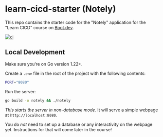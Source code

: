 # learn-cicd-starter (Notely)

This repo contains the starter code for the "Notely" application for the "Learn CICD" course on [Boot.dev](https://boot.dev).

[![ci](https://github.com/m1kecv/learn-cicd-starter/actions/workflows/ci.yml/badge.svg)](https://github.com/m1kecv/learn-cicd-starter/actions/workflows/ci.yml)

## Local Development

Make sure you're on Go version 1.22+.

Create a `.env` file in the root of the project with the following contents:

```bash
PORT="8080"
```

Run the server:

```bash
go build -o notely && ./notely
```

*This starts the server in non-database mode.* It will serve a simple webpage at `http://localhost:8080`.

You do *not* need to set up a database or any interactivity on the webpage yet. Instructions for that will come later in the course!
